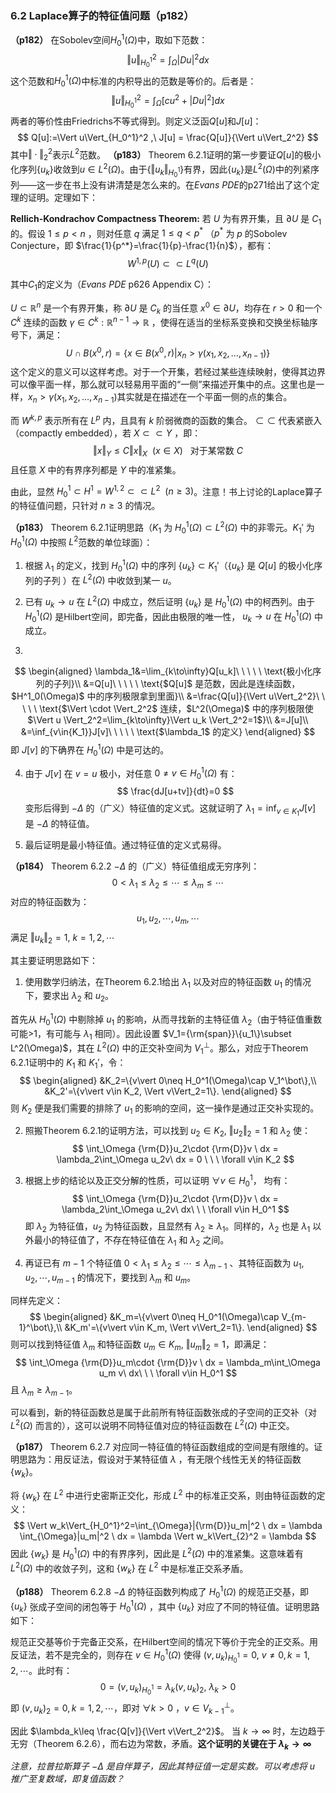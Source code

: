 ### 6.2 Laplace算子的特征值问题（p182）
**（p182）** 在Sobolev空间$H_0^1(\Omega)$中，取如下范数：
$$
\Vert u\Vert_{H_0^1}^2 = \int_{\Omega}|Du|^2dx
$$
这个范数和$H_0^1(\Omega)$中标准的内积导出的范数是等价的。后者是：
$$
\Vert u\Vert_{H_0^1}^2 = \int_{\Omega}\left[cu^2+|Du|^2\right]dx
$$
两者的等价性由Friedrichs不等式得到。则定义泛函$Q[u]$和$J[u]$：
$$
Q[u]:=\Vert u\Vert_{H_0^1}^2 ,\ 
J[u] = \frac{Q[u]}{\Vert u\Vert_2^2}
$$
其中$\Vert \cdot\Vert_2^2$表示$L^2$范数。
**（p183）** Theorem 6.2.1证明的第一步要证$Q[u]$的极小化序列$\{u_k\}$收敛到$u\in L^2(\Omega)$。由于$\{\Vert u_k\Vert_{H_0^1}\}$有界，因此$\{u_k\}$是$L^2(\Omega)$中的列紧序列——这一步在书上没有讲清楚是怎么来的。在*Evans PDE*的p271给出了这个定理的证明。定理如下：

**Rellich-Kondrachov Compactness Theorem:** 若 $U$ 为有界开集，且 $\partial U$ 是 $C_1$ 的。假设 $1\leq p<n$ ，则对任意 $q$ 满足 $1\leq q<p^*$ （$p^*$ 为 $p$ 的Sobolev Conjecture，即 $\frac{1}{p^*}=\frac{1}{p}-\frac{1}{n}$），都有：
$$
W^{1,p}(U)\subset\subset L^q(U)
$$

其中$C_1$的定义为（*Evans PDE* p626 Appendix C）：

$U\subset \mathbb{R}^n$ 是一个有界开集，称 $\partial U$ 是 $C_k$ 的当任意 $x^0\in \partial U$，均存在 $r>0$ 和一个 $C^k$ 连续的函数 $\gamma \in C^k:\mathbb{R}^{n-1}\to\mathbb{R}$ ，使得在适当的坐标系变换和交换坐标轴序号下，满足：
$$
U\cap B(x^0,r)=\{ x\in B(x^0,r)|x_n>\gamma(x_1,x_2,\dots,x_{n-1}) \}
$$
这个定义的意义可以这样考虑。对于一个开集，若经过某些连续映射，使得其边界可以像平面一样，那么就可以轻易用平面的“一侧”来描述开集中的点。这里也是一样，$x_n>\gamma(x_1,x_2,\dots,x_{n-1})$其实就是在描述在一个平面一侧的点的集合。

而 $W^{k,p}$ 表示所有在 $L^p$ 内，且具有 $k$ 阶弱微商的函数的集合。$\subset\subset$ 代表紧嵌入（compactly embedded），若 $X\subset\subset Y$ ，即：
$$
\Vert x\Vert_Y \leq C\Vert x\Vert_X \ \ (x\in X) \ \ \ \text{对于某常数 $C$}
$$
且任意 $X$ 中的有界序列都是 $Y$ 中的准紧集。

由此，显然 $H^1_0\subset H^1 = W^{1,2}\subset\subset L^2 \ \ (n\geq 3)$。注意！书上讨论的Laplace算子的特征值问题，只针对 $n\geq 3$ 的情况。

**（p183）** Theorem 6.2.1证明思路（$K_1$ 为 $H^1_0(\Omega)\subset L^2(\Omega)$ 中的非零元。$K_1'$ 为 $H^1_0(\Omega)$ 中按照 $L^2$范数的单位球面）：
1. 根据 $\lambda_1$ 的定义，找到 $H^1_0(\Omega)$ 中的序列 $\{u_k\}\subset K_1'$（$\{u_k\}$ 是 $Q[u]$ 的极小化序列的子列 ）在 $L^2(\Omega)$ 中收敛到某一 $u$。

2. 已有 $u_k\to u$ 在 $L^2(\Omega)$ 中成立，然后证明 $\{u_k\}$ 是 $H^1_0(\Omega)$ 中的柯西列。由于 $H^1_0(\Omega)$ 是Hilbert空间，即完备，因此由极限的唯一性， $u_k\to u$ 在 $H^1_0(\Omega)$ 中成立。

3. 
$$
\begin{aligned}
\lambda_1&=\lim_{k\to\infty}Q[u_k]\ \ \ \ \ \text{极小化序列的子列}\\
&=Q[u]\ \ \ \ \ \text{$Q[u]$ 是范数，因此是连续函数，$H^1_0(\Omega)$ 中的序列极限拿到里面}\\
&=\frac{Q[u]}{\Vert u\Vert_2^2}\ \ \ \ \ \text{$\Vert \cdot \Vert_2^2$ 连续，$L^2(\Omega)$ 中的序列极限使 $\Vert u \Vert_2^2=\lim_{k\to\infty}\Vert u_k \Vert_2^2=1$}\\
&=J[u]\\
&=\inf_{v\in{K_1}}J[v]\ \ \ \ \ \text{$\lambda_1$ 的定义}
\end{aligned}
$$
即 $J[v]$ 的下确界在 $H^1_0(\Omega)$ 中是可达的。

4. 由于 $J[v]$ 在 $v=u$ 极小，对任意 $0\neq v\in H_0^1(\Omega)$ 有：
$$
\frac{dJ[u+tv]}{dt}=0
$$
变形后得到 $-\Delta$ 的（广义）特征值的定义式。这就证明了 $\lambda_1=\inf_{v\in{K_1}}J[v]$ 是 $-\Delta$ 的特征值。

5. 最后证明是最小特征值。通过特征值的定义式易得。

**（p184）** Theorem 6.2.2 $-\Delta$ 的（广义）特征值组成无穷序列：
$$
0<\lambda_1\leq \lambda_2\leq \cdots \leq \lambda_m\leq \cdots
$$
对应的特征函数为：
$$
u_1,u_2,\cdots,u_m,\cdots
$$
满足 $\Vert u_k\Vert_2=1,\ k=1,2,\cdots$

其主要证明思路如下：

1. 使用数学归纳法，在Theorem 6.2.1给出 $\lambda_1$ 以及对应的特征函数 $u_1$ 的情况下，要求出 $\lambda_2$ 和 $u_2$。

首先从 $H^1_0(\Omega)$ 中剔除掉 $u_1$ 的影响，从而寻找新的主特征值 $\lambda_2$（由于特征值重数可能>1，有可能与 $\lambda_1$ 相同）。因此设置 $V_1={\rm{span}}\{u_1\}\subset L^2(\Omega)$，其在 $L^2(\Omega)$ 中的正交补空间为 $V_1^\bot$。那么，对应于Theorem 6.2.1证明中的 $K_1$ 和 $K_1'$，令：
$$
\begin{aligned}
&K_2=\{v\vert 0\neq H_0^1(\Omega)\cap V_1^\bot\},\\
&K_2'=\{v\vert v\in K_2, \Vert v\Vert_2=1\}.
\end{aligned}
$$
则 $K_2$ 便是我们需要的排除了 $u_1$ 的影响的空间，这一操作是通过正交补实现的。

2. 照搬Theorem 6.2.1的证明方法，可以找到 $u_2\in K_2,\ \Vert u_2\Vert_2=1$ 和 $\lambda_2$ 使：
$$
\int_\Omega {\rm{D}}u_2\cdot {\rm{D}}v \ dx = \lambda_2\int_\Omega u_2v\ dx = 0 \ \ \ \forall v\in K_2
$$
3. 根据上步的结论以及正交分解的性质，可以证明 $\forall v\in H_0^1$， 均有：
$$
\int_\Omega {\rm{D}}u_2\cdot {\rm{D}}v \ dx = \lambda_2\int_\Omega u_2v\ dx\ \ \ \forall v\in H_0^1
$$
即 $\lambda_2$ 为特征值，$u_2$ 为特征函数，且显然有 $\lambda_2\geq\lambda_1$。同样的，$\lambda_2$ 也是 $\lambda_1$ 以外最小的特征值了，不存在特征值在 $\lambda_1$ 和 $\lambda_2$ 之间。

4. 再证已有 $m-1$ 个特征值 $0<\lambda_1\leq \lambda_2\leq \cdots \leq \lambda_{m-1}$ 、其特征函数为 $u_1,u_2,\cdots,u_{m-1}$ 的情况下，要找到 $\lambda_m$ 和 $u_m$。

同样先定义：
$$
\begin{aligned}
&K_m=\{v\vert 0\neq H_0^1(\Omega)\cap V_{m-1}^\bot\},\\
&K_m'=\{v\vert v\in K_m, \Vert v\Vert_2=1\}.
\end{aligned}
$$
则可以找到特征值 $\lambda_m$ 和特征函数 $u_m\in K_m,\ \Vert u_m\Vert_2=1$，即满足：
$$
\int_\Omega {\rm{D}}u_m\cdot {\rm{D}}v \ dx = \lambda_m\int_\Omega u_m v\ dx\ \ \ \forall v\in H_0^1
$$
且 $\lambda_m\geq \lambda_{m-1}$。

可以看到，新的特征函数总是属于此前所有特征函数张成的子空间的正交补（对 $L^2(\Omega)$ 而言的），这可以说明不同特征值对应的特征函数在 $L^2(\Omega)$ 中正交。

**（p187）** Theorem 6.2.7 对应同一特征值的特征函数组成的空间是有限维的。证明思路为：用反证法，假设对于某特征值 $\lambda$ ，有无限个线性无关的特征函数 $\{w_k\}$。

将 $\{w_k\}$ 在 $L^2$ 中进行史密斯正交化，形成 $L^2$ 中的标准正交系，则由特征函数的定义：
$$
\Vert w_k\Vert_{H_0^1}^2=\int_{\Omega}|{\rm{D}}u_m|^2 \ dx = \lambda \int_{\Omega}|u_m|^2 \ dx = \lambda \Vert w_k\Vert_{2}^2 = \lambda
$$
因此 $\{w_k\}$ 是 $H_0^1(\Omega)$ 中的有界序列，因此是 $L^2(\Omega)$ 中的准紧集。这意味着有 $L^2(\Omega)$ 中的收敛子列，这和 $\{w_k\}$ 在 $L^2$ 中是标准正交系矛盾。

**（p188）** Theorem 6.2.8 $-\Delta$ 的特征函数列构成了 $H_0^1(\Omega)$ 的规范正交基，即 $\{u_k\}$ 张成子空间的闭包等于 $H_0^1(\Omega)$ ，其中 $\{u_k\}$ 对应了不同的特征值。证明思路如下：

规范正交基等价于完备正交系，在Hilbert空间的情况下等价于完全的正交系。用反证法，若不是完全的，则存在 $v\in H_0^1(\Omega)$ 使得 $(v,u_k)_{H_0^1}=0,\ v\neq 0, k=1,2,\cdots$。此时有：
$$
0=(v,u_k)_{H_0^1}=\lambda_k (v,u_k)_{2}, \  \lambda_k>0
$$
即 $(v,u_k)_{2}=0, k=1,2,\cdots$，即对 $\forall k>0$ ，$v\in V_{k-1}^\bot$。

因此 $\lambda_k\leq \frac{Q[v]}{\Vert v\Vert_2^2}$。 当 $k\to\infty$ 时，左边趋于无穷（Theorem 6.2.6），而右边为常数，矛盾。**这个证明的关键在于 $\lambda_k\to\infty$**

*注意，拉普拉斯算子 $-\Delta$ 是自伴算子，因此其特征值一定是实数。可以考虑将 $u$ 推广至复数域，即复值函数？*